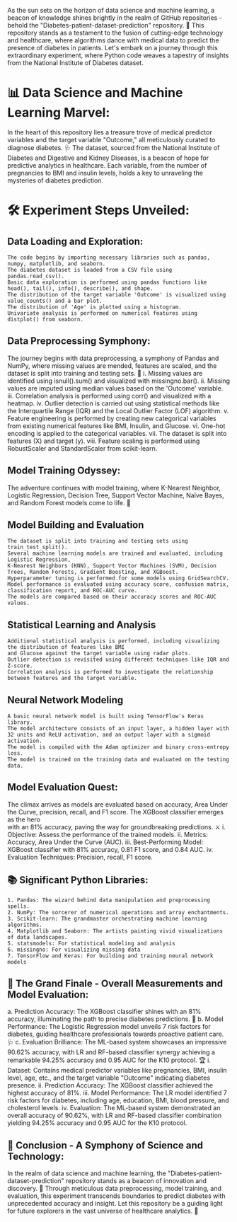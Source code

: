 As the sun sets on the horizon of data science and machine learning, a beacon of knowledge shines brightly in the realm of GitHub repositories - behold the "Diabetes-patient-dataset-prediction" repository. 🌟 This repository stands as a testament to the fusion of cutting-edge technology and healthcare, where algorithms dance with medical data to predict the presence of diabetes in patients. Let's embark on a journey through this extraordinary experiment, where Python code weaves a tapestry of insights from the National Institute of Diabetes dataset.

# 📊 Data Science and Machine Learning Marvel:
In the heart of this repository lies a treasure trove of medical predictor variables and the target variable "Outcome," all meticulously curated to diagnose diabetes. 🩺 The dataset, sourced from the National Institute of Diabetes and Digestive and Kidney Diseases, is a beacon of hope for predictive analytics in healthcare. Each variable, from the number of pregnancies to BMI and insulin levels, holds a key to unraveling the mysteries of diabetes prediction.

# 🛠️ Experiment Steps Unveiled:
## Data Loading and Exploration:
    The code begins by importing necessary libraries such as pandas, numpy, matplotlib, and seaborn.
    The diabetes dataset is loaded from a CSV file using pandas.read_csv().
    Basic data exploration is performed using pandas functions like head(), tail(), info(), describe(), and shape.
    The distribution of the target variable 'Outcome' is visualized using value_counts() and a bar plot.
    The distribution of 'Age' is plotted using a histogram.
    Univariate analysis is performed on numerical features using distplot() from seaborn.
    
## Data Preprocessing Symphony:
The journey begins with data preprocessing, a symphony of Pandas and NumPy, where missing values are mended, features are scaled, and the dataset is split into training and testing sets. 🎻
i. Missing values are identified using isnull().sum() and visualized with missingno.bar().
ii. Missing values are imputed using median values based on the 'Outcome' variable.
iii. Correlation analysis is performed using corr() and visualized with a heatmap.
iv. Outlier detection is carried out using statistical methods like the Interquartile Range (IQR) and the Local Outlier Factor (LOF) algorithm.
v. Feature engineering is performed by creating new categorical variables from existing numerical features like BMI, Insulin, and Glucose.
vi. One-hot encoding is applied to the categorical variables.
vii. The dataset is split into features (X) and target (y).
viii. Feature scaling is performed using RobustScaler and StandardScaler from scikit-learn.

## Model Training Odyssey:
The adventure continues with model training, where K-Nearest Neighbor, Logistic Regression, Decision Tree, Support Vector Machine, Naïve Bayes, and Random Forest models come to life. 🌿
## Model Building and Evaluation
    The dataset is split into training and testing sets using train_test_split().
    Several machine learning models are trained and evaluated, including Logistic Regression, 
    K-Nearest Neighbors (KNN), Support Vector Machines (SVM), Decision Trees, Random Forests, Gradient Boosting, and XGBoost.
    Hyperparameter tuning is performed for some models using GridSearchCV.
    Model performance is evaluated using accuracy score, confusion matrix, classification report, and ROC-AUC curve.
    The models are compared based on their accuracy scores and ROC-AUC values.
## Statistical Learning and Analysis
    Additional statistical analysis is performed, including visualizing the distribution of features like BMI 
    and Glucose against the target variable using radar plots.
    Outlier detection is revisited using different techniques like IQR and Z-score.
    Correlation analysis is performed to investigate the relationship between features and the target variable.
## Neural Network Modeling
    A basic neural network model is built using TensorFlow's Keras library.
    The model architecture consists of an input layer, a hidden layer with 32 units and ReLU activation, and an output layer with a sigmoid activation.
    The model is compiled with the Adam optimizer and binary cross-entropy loss.
    The model is trained on the training data and evaluated on the testing data.
    
## Model Evaluation Quest:
The climax arrives as models are evaluated based on accuracy, Area Under the Curve, precision, recall, and F1 score. The XGBoost classifier emerges as the hero   
with an 81% accuracy, paving the way for groundbreaking predictions. ⚔️
i. Objective: Assess the performance of the trained models.
ii. Metrics: Accuracy, Area Under the Curve (AUC).
iii. Best-Performing Model: XGBoost classifier with 81% accuracy, 0.81 F1 score, and 0.84 AUC.
iv. Evaluation Techniques: Precision, recall, F1 score.

## 📚 Significant Python Libraries:
    1. Pandas: The wizard behind data manipulation and preprocessing spells.
    2. NumPy: The sorcerer of numerical operations and array enchantments.
    3. Scikit-learn: The grandmaster orchestrating machine learning algorithms.
    4. Matplotlib and Seaborn: The artists painting vivid visualizations of data landscapes.
    5. statsmodels: For statistical modeling and analysis
    6. missingno: For visualizing missing data
    7. TensorFlow and Keras: For building and training neural network models
   
## 🌟 The Grand Finale - Overall Measurements and Model Evaluation:
a. Prediction Accuracy: The XGBoost classifier shines with an 81% accuracy, illuminating the path to precise diabetes predictions. 🌌
b. Model Performance: The Logistic Regression model unveils 7 risk factors for diabetes, guiding healthcare professionals towards proactive patient care. 🩺
c. Evaluation Brilliance: The ML-based system showcases an impressive 90.62% accuracy, with LR and RF-based classifier synergy achieving a remarkable 94.25% accuracy and 0.95 AUC for the K10 protocol. 🏆
i. Dataset: Contains medical predictor variables like pregnancies, BMI, insulin level, age, etc., and the target variable "Outcome" indicating diabetes presence.
ii. Prediction Accuracy: The XGBoost classifier achieved the highest accuracy of 81%.
iii. Model Performance: The LR model identified 7 risk factors for diabetes, including age, education, BMI, blood pressure, and cholesterol levels.
iv. Evaluation: The ML-based system demonstrated an overall accuracy of 90.62%, with LR and RF-based classifier combination yielding 94.25% accuracy and 0.95 AUC for the K10 protocol.

## 🌈 Conclusion - A Symphony of Science and Technology:
In the realm of data science and machine learning, the "Diabetes-patient-dataset-prediction" repository stands as a beacon of innovation and discovery. 🚀 Through meticulous data preprocessing, model training, and evaluation, this experiment transcends boundaries to predict diabetes with unprecedented accuracy and insight. Let this repository be a guiding light for future explorers in the vast universe of healthcare analytics. 🌠
